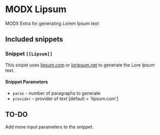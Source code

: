 MODX Lipsum
===========

MODX Extra for generating Lorem Ipsum text

Included snippets
-----------------

### Snippet `[[Lipsum]]`

This snipet uses [lipsum.com](http://lipsum.com/) or [loripsum.net](http://loripsum.net/) to generate the Lore Ipsum text.

#### Snippet Parameters
* `paras`     -  number of paragraphs to generate
* `provider`  -  provider of text [default = 'lipsum.com']

TO-DO
-----

Add more input parameters to the snippet.




